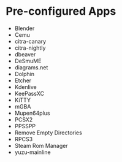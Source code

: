 # Pre-configured Apps

- Blender
- Cemu
- citra-canary
- citra-nightly
- dbeaver
- DeSmuME
- diagrams.net
- Dolphin
- Etcher
- Kdenlive
- KeePassXC
- KiTTY
- mGBA
- Mupen64plus
- PCSX2
- PPSSPP
- Remove Empty Directories
- RPCS3
- Steam Rom Manager
- yuzu-mainline
